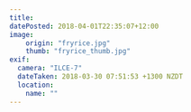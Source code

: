 ```yaml
---
title: 
datePosted: 2018-04-01T22:35:07+12:00
image: 
    origin: "fryrice.jpg"
    thumb: "fryrice_thumb.jpg"
exif:
  camera: "ILCE-7"
  dateTaken: 2018-03-30 07:51:53 +1300 NZDT
  location:
    name: ""
---
```



	